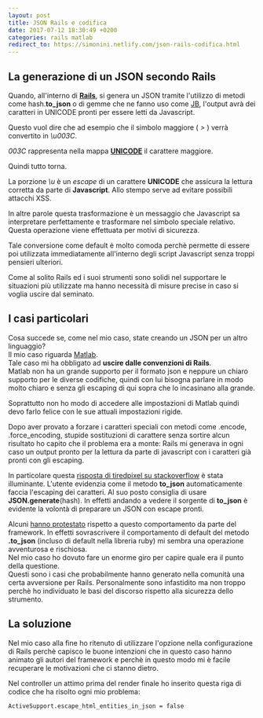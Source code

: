 ```yaml
---
layout: post
title: JSON Rails e codifica
date: 2017-07-12 18:30:49 +0200
categories: rails matlab
redirect_to: https://simonini.netlify.com/json-rails-codifica.html
---
```


## La generazione di un JSON secondo Rails

Quando, all'interno di [__Rails__](http://rubyonrails.org/), si genera un JSON tramite l'utilizzo di metodi come hash.__to\_json__ o di gemme che ne fanno uso come [JB](https://github.com/amatsuda/jb), l'output avrà dei caratteri in UNICODE pronti per essere letti da Javascript.

Questo vuol dire che ad esempio che il simbolo maggiore ( _>_ ) verrà convertito in _\u003C_.

_003C_ rappresenta nella mappa [__UNICODE__](https://it.wikipedia.org/wiki/Unicode) il carattere maggiore.

Quindi tutto torna.

La porzione _\u_ è un _escape_ di un carattere __UNICODE__ che assicura la lettura corretta da parte di __Javascript__. Allo stempo serve ad evitare possibili attacchi XSS.

In altre parole questa trasformazione è un messaggio che Javascript sa interpretare perfettamente e trasformare nel simbolo speciale relativo.
Questa operazione viene effettuata per motivi di sicurezza.

Tale conversione come default è molto comoda perchè permette di essere poi utilizzata immediatamente all'interno degli script Javascript senza troppi pensieri ulteriori.

Come al solito Rails ed i suoi strumenti sono solidi nel supportare le situazioni più utilizzate ma hanno necessità di misure precise in caso si voglia uscire dal seminato.

## I casi particolari

Cosa succede se, come nel mio caso, state creando un JSON per un altro linguaggio?  
Il mio caso riguarda [Matlab](https://it.mathworks.com/products/matlab.html).  
Tale caso mi ha obbligato ad __uscire dalle convenzioni di Rails__.  
Matlab non ha un grande supporto per il formato json e neppure un chiaro supporto per le diverse codifiche, quindi con lui bisogna parlare in modo molto chiaro e senza gli escaping di qui sopra che lo incasinano alla grande.  

Soprattutto non ho modo di accedere alle impostazioni di Matlab quindi devo farlo felice con le sue attuali impostazioni rigide.

Dopo aver provato a forzare i caratteri speciali con metodi come .encode, .force_encoding, stupide sostituzioni di carattere senza sortire alcun risultato ho capito che il problema era a monte: Rails mi generava in ogni caso un output pronto per la lettura da parte di javascript con i caratteri già pronti con gli escaping.

In particolare questa [risposta di tiredpixel su stackoverflow](https://stackoverflow.com/questions/10342552/rails-utf-8-response) è stata illuminante.
L'utente evidenzia come il metodo __to\_json__ automaticamente faccia l'escaping dei caratteri.
Al suo posto consiglia di usare __JSON.generate__(hash).
In effetti andando a vedere il sorgente di __to_json__ è evidente la volontà di preparare un JSON con escape pronti.

Alcuni [hanno protestato](
https://groups.google.com/forum/#!topic/rubyonrails-core/H94wweC9NmQ) rispetto a questo comportamento da parte del framework.
In effetti sovrascrivere il comportamento di default del metodo __.to_json__ (incluso di default nella libreria ruby) mi sembra una operazione avventurosa e rischiosa.  
Nel mio caso ho dovuto fare un enorme giro per capire quale era il punto della questione.  
Questi sono i casi che probabilmente hanno generato nella comunità una certa avversione per Rails.
Personalmente sono infastidito ma non troppo perchè ho individuato le basi del discorso rispetto alla sicurezza dello strumento.

## La soluzione

Nel mio caso alla fine ho ritenuto di utilizzare l'opzione nella configurazione di Rails perchè capisco le buone intenzioni che in questo caso hanno animato gli autori del framework e perchè in questo modo mi è facile recuperare le motivazioni che ci stanno dietro.

Nel controller un attimo prima del render finale ho inserito questa riga di codice che ha risolto ogni mio problema:

    ActiveSupport.escape_html_entities_in_json = false
